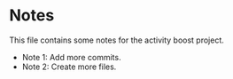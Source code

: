 # Notes

This file contains some notes for the activity boost project.
- Note 1: Add more commits.
- Note 2: Create more files.
